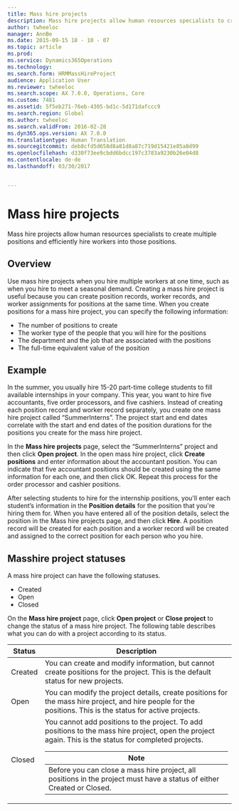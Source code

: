 ```yaml
---
title: Mass hire projects
description: Mass hire projects allow human resources specialists to create multiple positions and efficiently hire workers into those positions.
author: twheeloc
manager: AnnBe
ms.date: 2015-09-15 18 - 10 - 07
ms.topic: article
ms.prod: 
ms.service: Dynamics365Operations
ms.technology: 
ms.search.form: HRMMassHireProject
audience: Application User
ms.reviewer: twheeloc
ms.search.scope: AX 7.0.0, Operations, Core
ms.custom: 7481
ms.assetid: 5f5eb271-76eb-4305-bd1c-5d171dafccc9
ms.search.region: Global
ms.author: twheeloc
ms.search.validFrom: 2016-02-28
ms.dyn365.ops.version: AX 7.0.0
ms.translationtype: Human Translation
ms.sourcegitcommit: deb8cfd5d658d8a81d8a87c719d15421e85a8d99
ms.openlocfilehash: d330f73ee9cbdd6bdcc197c3783a9230b26e04d8
ms.contentlocale: de-de
ms.lasthandoff: 03/30/2017


---
```


# <a name="mass-hire-projects"></a>Mass hire projects

Mass hire projects allow human resources specialists to create multiple positions and efficiently hire workers into those positions.

<a name="overview"></a>Overview
--------

Use mass hire projects when you hire multiple workers at one time, such as when you hire to meet a seasonal demand. Creating a mass hire project is useful because you can create position records, worker records, and worker assignments for positions at the same time. When you create positions for a mass hire project, you can specify the following information:
-   The number of positions to create
-   The worker type of the people that you will hire for the positions
-   The department and the job that are associated with the positions
-   The full-time equivalent value of the position

## <a name="example"></a>Example
In the summer, you usually hire 15-20 part-time college students to fill available internships in your company. This year, you want to hire five accountants, five order processors, and five cashiers. Instead of creating each position record and worker record separately, you create one mass hire project called “SummerInterns”. The project start and end dates correlate with the start and end dates of the position durations for the positions you create for the mass hire project. 

In the **Mass hire projects** page, select the “SummerInterns” project and then click **Open project**. In the open mass hire project, click **Create positions** and enter information about the accountant position. You can indicate that five accountant positions should be created using the same information for each one, and then click OK. Repeat this process for the order processor and cashier positions. 

After selecting students to hire for the internship positions, you'll enter each student’s information in the **Position details** for the position that you're hiring them for. When you have entered all of the position details, select the position in the Mass hire projects page, and then click **Hire**. A position record will be created for each position and a worker record will be created and assigned to the correct position for each person who you hire.

## <a name="masshire-project-statuses"></a>Masshire project statuses
A mass hire project can have the following statuses.
-   Created
-   Open
-   Closed

On the **Mass hire project** page, click **Open project** or **Close project** to change the status of a mass hire project. The following table describes what you can do with a project according to its status.

<table>
<thead>
<tr class="header">
<th>Status</th>
<th>Description</th>
</tr>
</thead>
<tbody>
<tr class="odd">
<td>Created</td>
<td>You can create and modify information, but cannot create positions for the project. This is the default status for new projects.</td>
</tr>
<tr class="even">
<td>Open</td>
<td>You can modify the project details, create positions for the mass hire project, and hire people for the positions. This is the status for active projects.</td>
</tr>
<tr class="odd">
<td>Closed</td>
<td>You cannot add positions to the project. To add positions to the mass hire project, open the project again. This is the status for completed projects.
<div class="alert">
<table>
<thead>
<tr class="header">
<th><strong>Note</strong></th>
</tr>
</thead>
<tbody>
<tr class="odd">
<td>Before you can close a mass hire project, all positions in the project must have a status of either Created or Closed.</td>
</tr>
</tbody>
</table>
</div></td>
</tr>
</tbody>
</table>

 




